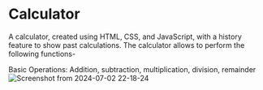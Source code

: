 # Calculator

A calculator, created using HTML, CSS, and JavaScript, with a history feature to show past calculations.
The calculator allows to perform the following functions-


Basic Operations: Addition, subtraction, multiplication, division, remainder
![Screenshot from 2024-07-02 22-18-24](https://github.com/RadhaTawar/Calculator/assets/92147782/a382bf60-2f3b-4788-baf2-14b2dd30799f)




